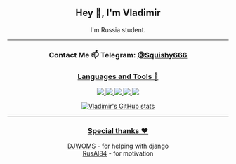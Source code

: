 <div align="center">
<h2>Hey 👋, I'm Vladimir</h2>

I'm Russia student.
</div>

----

<div align="center">
<h3>Contact Me 📫  Telegram: <a href="https://telegram.me/Squishy666">@Squishy666</h3>


<h3>Languages and Tools 📒</h3>
<img src="https://img.shields.io/badge/-Python-&?style=for-the-badge&logo=python&logoColor=black&color=blueviolet">
<img src="https://img.shields.io/badge/-Django-&?style=for-the-badge&logo=django&logoColor=black&color=blueviolet">
<img src="https://img.shields.io/badge/-postgresql-&?style=for-the-badge&logo=postgresql&logoColor=black&color=blueviolet">
<img src="https://img.shields.io/badge/-git-&?style=for-the-badge&logo=git&logoColor=black&color=blueviolet">
<img src="https://img.shields.io/badge/-linux-&?style=for-the-badge&logo=linux&logoColor=black&color=blueviolet">
 
 </div>
<div align="center">
 
![Vladimir's GitHub stats](https://github-readme-stats.vercel.app/api?username=justlike420&theme=jolly&show_icons=true)

 </div>
 
 ----
 
 <div align="center">
<h3>Special thanks ❤️</h3>
<a href="https://github.com/DJWOMS">DJWOMS</a> - for helping with django<br>
<a href="https://github.com/RusAl84">RusAl84</a> - for motivation
 
</div>
